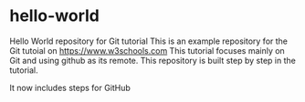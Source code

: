 # hello-world
Hello World repository for Git tutorial
This is an example repository for the Git tutoial on https://www.w3schools.com
This tutorial focuses mainly on Git and using github as its remote.
This repository is built step by step in the tutorial.

It now includes steps for GitHub

